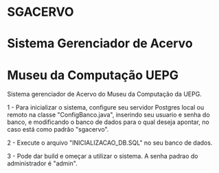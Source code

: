 # SGACERVO
# Sistema Gerenciador de Acervo
# Museu da Computação UEPG
Sistema gerenciador de Acervo do Museu da Computação da UEPG.

1 - Para inicializar o sistema, configure seu servidor Postgres local ou remoto
na classe "ConfigBanco.java", inserindo seu usuario e senha do banco, e modificando
o banco de dados para o qual deseja apontar, no caso está como padrão "sgacervo".

2 - Execute o arquivo "INICIALIZACAO_DB.SQL" no seu banco de dados.

3 - Pode dar build e omeçar a utilizar o sistema. A senha padrao do administrador é "admin".

